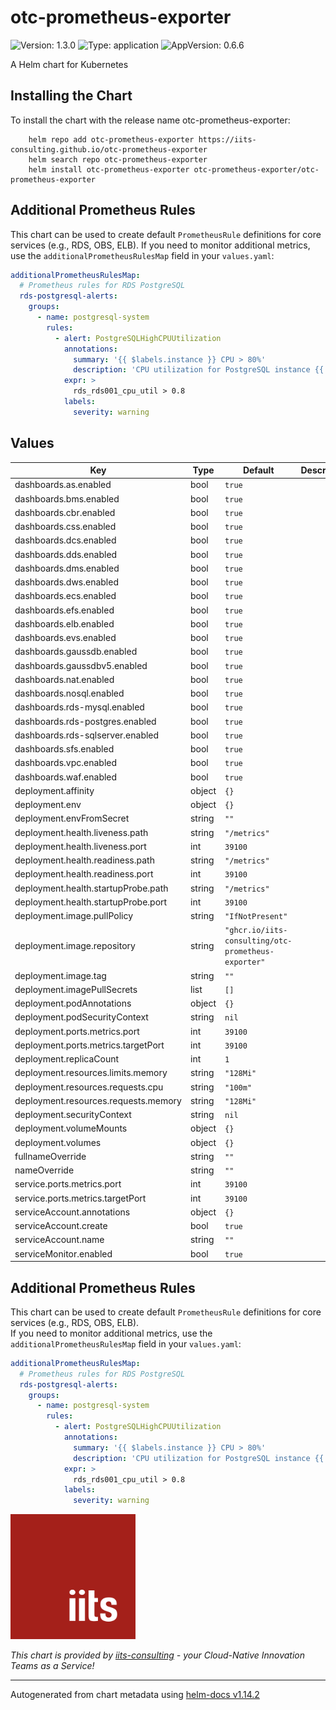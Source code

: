 # otc-prometheus-exporter

![Version: 1.3.0](https://img.shields.io/badge/Version-1.3.0-informational?style=flat-square) ![Type: application](https://img.shields.io/badge/Type-application-informational?style=flat-square) ![AppVersion: 0.6.6](https://img.shields.io/badge/AppVersion-0.6.6-informational?style=flat-square)

A Helm chart for Kubernetes

## Installing the Chart

To install the chart with the release name otc-prometheus-exporter:

```shell
    helm repo add otc-prometheus-exporter https://iits-consulting.github.io/otc-prometheus-exporter
    helm search repo otc-prometheus-exporter
    helm install otc-prometheus-exporter otc-prometheus-exporter/otc-prometheus-exporter
```

## Additional Prometheus Rules

This chart can be used to create default `PrometheusRule` definitions for core services (e.g., RDS, OBS, ELB). 
If you need to monitor additional metrics, use the `additionalPrometheusRulesMap` field in your `values.yaml`:

```yaml
additionalPrometheusRulesMap:
  # Prometheus rules for RDS PostgreSQL
  rds-postgresql-alerts:
    groups:
      - name: postgresql-system
        rules:
          - alert: PostgreSQLHighCPUUtilization
            annotations:
              summary: '{{ $labels.instance }} CPU > 80%'
              description: 'CPU utilization for PostgreSQL instance {{ $labels.instance }} has been above 80%. Current value: {{ $value }}%'
            expr: >
              rds_rds001_cpu_util > 0.8
            labels:
              severity: warning
```

## Values

| Key | Type | Default | Description |
|-----|------|---------|-------------|
| dashboards.as.enabled | bool | `true` |  |
| dashboards.bms.enabled | bool | `true` |  |
| dashboards.cbr.enabled | bool | `true` |  |
| dashboards.css.enabled | bool | `true` |  |
| dashboards.dcs.enabled | bool | `true` |  |
| dashboards.dds.enabled | bool | `true` |  |
| dashboards.dms.enabled | bool | `true` |  |
| dashboards.dws.enabled | bool | `true` |  |
| dashboards.ecs.enabled | bool | `true` |  |
| dashboards.efs.enabled | bool | `true` |  |
| dashboards.elb.enabled | bool | `true` |  |
| dashboards.evs.enabled | bool | `true` |  |
| dashboards.gaussdb.enabled | bool | `true` |  |
| dashboards.gaussdbv5.enabled | bool | `true` |  |
| dashboards.nat.enabled | bool | `true` |  |
| dashboards.nosql.enabled | bool | `true` |  |
| dashboards.rds-mysql.enabled | bool | `true` |  |
| dashboards.rds-postgres.enabled | bool | `true` |  |
| dashboards.rds-sqlserver.enabled | bool | `true` |  |
| dashboards.sfs.enabled | bool | `true` |  |
| dashboards.vpc.enabled | bool | `true` |  |
| dashboards.waf.enabled | bool | `true` |  |
| deployment.affinity | object | `{}` |  |
| deployment.env | object | `{}` |  |
| deployment.envFromSecret | string | `""` |  |
| deployment.health.liveness.path | string | `"/metrics"` |  |
| deployment.health.liveness.port | int | `39100` |  |
| deployment.health.readiness.path | string | `"/metrics"` |  |
| deployment.health.readiness.port | int | `39100` |  |
| deployment.health.startupProbe.path | string | `"/metrics"` |  |
| deployment.health.startupProbe.port | int | `39100` |  |
| deployment.image.pullPolicy | string | `"IfNotPresent"` |  |
| deployment.image.repository | string | `"ghcr.io/iits-consulting/otc-prometheus-exporter"` |  |
| deployment.image.tag | string | `""` |  |
| deployment.imagePullSecrets | list | `[]` |  |
| deployment.podAnnotations | object | `{}` |  |
| deployment.podSecurityContext | string | `nil` |  |
| deployment.ports.metrics.port | int | `39100` |  |
| deployment.ports.metrics.targetPort | int | `39100` |  |
| deployment.replicaCount | int | `1` |  |
| deployment.resources.limits.memory | string | `"128Mi"` |  |
| deployment.resources.requests.cpu | string | `"100m"` |  |
| deployment.resources.requests.memory | string | `"128Mi"` |  |
| deployment.securityContext | string | `nil` |  |
| deployment.volumeMounts | object | `{}` |  |
| deployment.volumes | object | `{}` |  |
| fullnameOverride | string | `""` |  |
| nameOverride | string | `""` |  |
| service.ports.metrics.port | int | `39100` |  |
| service.ports.metrics.targetPort | int | `39100` |  |
| serviceAccount.annotations | object | `{}` |  |
| serviceAccount.create | bool | `true` |  |
| serviceAccount.name | string | `""` |  |
| serviceMonitor.enabled | bool | `true` |  |

## Additional Prometheus Rules

This chart can be used to create default `PrometheusRule` definitions for core services (e.g., RDS, OBS, ELB).  
If you need to monitor additional metrics, use the `additionalPrometheusRulesMap` field in your `values.yaml`:

```yaml
additionalPrometheusRulesMap:
  # Prometheus rules for RDS PostgreSQL
  rds-postgresql-alerts:
    groups:
      - name: postgresql-system
        rules:
          - alert: PostgreSQLHighCPUUtilization
            annotations:
              summary: '{{ $labels.instance }} CPU > 80%'
              description: 'CPU utilization for PostgreSQL instance {{ $labels.instance }} has been above 80%. Current value: {{ $value }}%'
            expr: >
              rds_rds001_cpu_util > 0.8
            labels:
              severity: warning
```

<img src="../../img/iits.svg" alt="iits consulting" id="logo" width="200" height="200">

<br>

*This chart is provided by [iits-consulting](https://iits-consulting.de/) - your Cloud-Native Innovation Teams as a Service!*

----------------------------------------------
Autogenerated from chart metadata using [helm-docs v1.14.2](https://github.com/norwoodj/helm-docs/releases/v1.14.2)